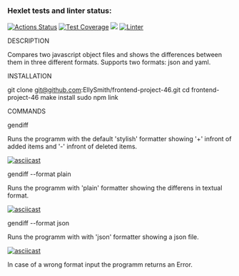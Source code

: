 ### Hexlet tests and linter status:
[![Actions Status](https://github.com/EllySmith/frontend-project-46/workflows/hexlet-check/badge.svg)](https://github.com/EllySmith/frontend-project-46/actions)
[![Test Coverage](https://api.codeclimate.com/v1/badges/8e40df533f43dab227bc/test_coverage)](https://codeclimate.com/github/EllySmith/frontend-project-46/test_coverage)
<a href="https://codeclimate.com/github/EllySmith/frontend-project-46/maintainability"><img src="https://api.codeclimate.com/v1/badges/8e40df533f43dab227bc/maintainability" /></a>
[![Linter](https://github.com/EllySmith/frontend-project-46/actions/workflows/lint.yml/badge.svg)](https://github.com/EllySmith/frontend-project-46/actions/workflows/lint.yml) 

DESCRIPTION

Compares two javascript object files and shows the differences between them in three different formats. Supports two formats: json and yaml. 

INSTALLATION

git clone git@github.com:EllySmith/frontend-project-46.git
cd frontend-project-46
make install
sudo npm link

COMMANDS 

gendiff <file1> <file2> 

Runs the programm with the default 'stylish' formatter showing '+' infront of added items and '-' infront of deleted items. 

[![asciicast](https://asciinema.org/a/hTM6kheVkaOZM8zjyZsF7NqEb.svg)](https://asciinema.org/a/hTM6kheVkaOZM8zjyZsF7NqEb)

gendiff <file1> <file2> --format plain

Runs the programm with 'plain' formatter showing the differens in textual format.

[![asciicast](https://asciinema.org/a/Q8LLePbjAUlZuAiCHb8NlO211.svg)](https://asciinema.org/a/Q8LLePbjAUlZuAiCHb8NlO211)

gendiff <file1> <file2> --format json

Runs the programm with with 'json' formatter showing a json file. 

[![asciicast](https://asciinema.org/a/qDFItRExBWr5T3ob8iwwwdX4u.svg)](https://asciinema.org/a/qDFItRExBWr5T3ob8iwwwdX4u)

In case of a wrong format input the programm returns an Error.